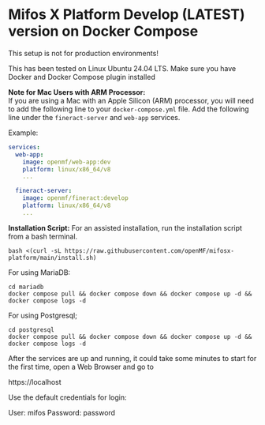 # Mifos X Platform Develop (LATEST) version on Docker Compose

This setup is not for production environments!

This has been tested on Linux Ubuntu 24.04 LTS. Make sure you have Docker and Docker Compose plugin installed

**Note for Mac Users with ARM Processor:**  
If you are using a Mac with an Apple Silicon (ARM) processor, you will need to add the following line to your `docker-compose.yml` file. 
Add the following line under the `fineract-server` and `web-app` services.

Example:
```yaml
services:
  web-app:
    image: openmf/web-app:dev
    platform: linux/x86_64/v8
    ...

  fineract-server:
    image: openmf/fineract:develop
    platform: linux/x86_64/v8
    ...
```

**Installation Script:**
For an assisted installation, run the installation script from a bash terminal.

```console
bash <(curl -sL https://raw.githubusercontent.com/openMF/mifosx-platform/main/install.sh)
```

For using MariaDB:

```console
cd mariadb
docker compose pull && docker compose down && docker compose up -d && docker compose logs -d
```


For using Postgresql;

```console
cd postgresql
docker compose pull && docker compose down && docker compose up -d && docker compose logs -d
```

After the services are up and running, it could take some minutes to start for the first time, open a Web Browser and go to


https://localhost


Use the default credentials for login:

User: mifos
Password: password

